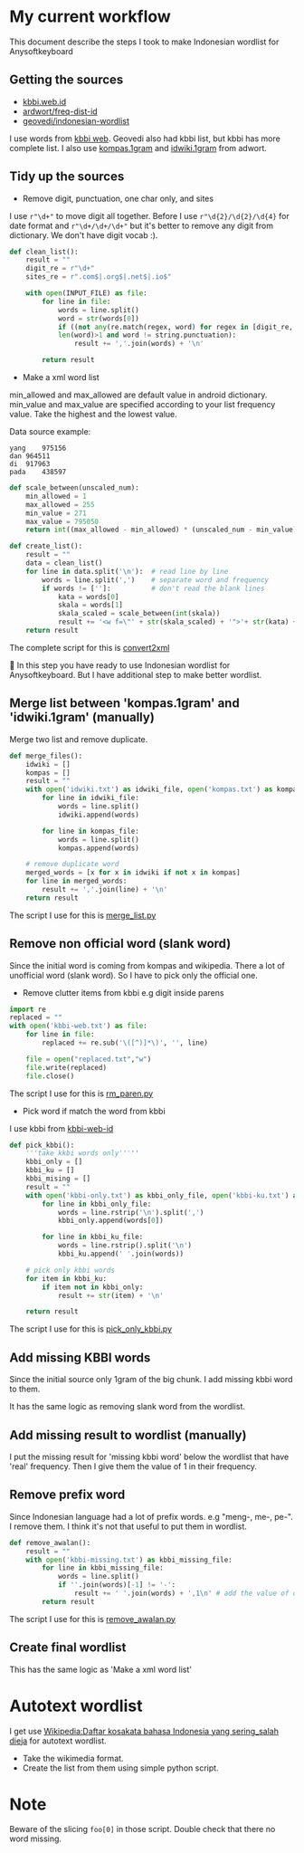 # My current workflow

This document describe the steps I took to make Indonesian wordlist
for Anysoftkeyboard

## Getting the sources

- [kbbi.web.id](https://kbbi.web.id/)
- [ardwort/freq-dist-id](https://github.com/ardwort/freq-dist-id)
- [geovedi/indonesian-wordlist](https://github.com/geovedi/indonesian-wordlist)

I use words from [kbbi web](/raw_data/kbbi-web.txt). Geovedi also had
kbbi list, but kbbi has more complete list. I also use
[kompas.1gram](/raw_data/kompas.txt) and
[idwiki.1gram](/raw_data/idwiki.txt) from adwort.

## Tidy up the sources

- Remove digit, punctuation, one char only, and sites

I use `r"\d+"` to move digit all together. Before I use
`r"\d{2}/\d{2}/\d{4}` for date format and `r"\d+/\d+/\d+"` but it's
better to remove any digit from dictionary. We don't have digit vocab :).

``` python
def clean_list():
    result = ""
    digit_re = r"\d+"
    sites_re = r".com$|.org$|.net$|.io$"

    with open(INPUT_FILE) as file:
        for line in file:
            words = line.split()
            word = str(words[0])
            if ((not any(re.match(regex, word) for regex in [digit_re, sites_re])) and
            len(word)>1 and word != string.punctuation):
                result += ','.join(words) + '\n'

        return result

```

- Make a xml word list

min_allowed and max_allowed are default value in android
dictionary. min_value and max_value are specified according to your
list frequency value. Take the highest and the lowest value.

Data source example:

``` text
yang	975156
dan	964511
di	917963
pada	438597
```

``` python
def scale_between(unscaled_num):
    min_allowed = 1
    max_allowed = 255
    min_value = 271
    max_value = 795050
    return int((max_allowed - min_allowed) * (unscaled_num - min_value) / (max_value - min_value) + min_allowed)

def create_list():
    result = ""
    data = clean_list()
    for line in data.split('\n'):  # read line by line
        words = line.split(',')    # separate word and frequency
        if words != ['']:          # don't read the blank lines
            kata = words[0]
            skala = words[1]
            skala_scaled = scale_between(int(skala))
            result += '<w f=\"' + str(skala_scaled) + '">'+ str(kata) +'</w>\n'
    return result
```

The complete script for this is [convert2xml](/script/python/convert2xml.py)

:tada: In this step you have ready to use Indonesian wordlist for
Anysoftkeyboard. But I have additional step to make better wordlist.


## Merge list between 'kompas.1gram' and 'idwiki.1gram' (manually)

Merge two list and remove duplicate.

``` python
def merge_files():
    idwiki = []
    kompas = []
    result = ""
    with open('idwiki.txt') as idwiki_file, open('kompas.txt') as kompas_file:
        for line in idwiki_file:
            words = line.split()
            idwiki.append(words)

        for line in kompas_file:
            words = line.split()
            kompas.append(words)

    # remove duplicate word
    merged_words = [x for x in idwiki if not x in kompas]
    for line in merged_words:
        result += ','.join(line) + '\n'
    return result
```

The script I use for this is [merge_list.py](/script/python/merge_list.py)

## Remove non official word (slank word)

Since the initial word is coming from kompas and wikipedia. There a
lot of unofficial word (slank word). So I have to pick only the
official one.

- Remove clutter items from kbbi e.g digit inside parens

``` python
import re
replaced = ""
with open('kbbi-web.txt') as file:
    for line in file:
        replaced += re.sub('\([^)]*\)', '', line)

    file = open("replaced.txt","w")
    file.write(replaced)
    file.close()
```
The script I use for this is [rm_paren.py](/script/python/rm_paren.py)

- Pick word if match the word from kbbi

I use kbbi from [kbbi-web-id](/raw_data/kbbi-web.txt)

``` python
def pick_kbbi():
    '''take kkbi words only'''''
    kbbi_only = []
    kbbi_ku = []
    kbbi_mising = []
    result = ""
    with open('kbbi-only.txt') as kbbi_only_file, open('kbbi-ku.txt') as kbbi_ku_file:
        for line in kbbi_only_file:
            words = line.rstrip('\n').split(',')
            kbbi_only.append(words[0])

        for line in kbbi_ku_file:
            words = line.rstrip().split('\n')
            kbbi_ku.append(' '.join(words))

    # pick only kbbi words
    for item in kbbi_ku:
        if item not in kbbi_only:
            result += str(item) + '\n'

    return result
```

The script I use for this is [pick_only_kbbi.py](/script/python/pick_only_kbbi.py)

## Add missing KBBI words

Since the initial source only 1gram of the big chunk. I add missing
kbbi word to them.

It has the same logic as removing slank word from the wordlist.

## Add missing result to wordlist (manually)

I put the missing result for 'missing kbbi word' below the wordlist
that have 'real' frequency. Then I give them the value of 1 in their frequency.

## Remove prefix word

Since Indonesian language had a lot of prefix words. e.g "meng-, me-,
pe-". I remove them. I think it's not that useful to put them in
wordlist.

``` python
def remove_awalan():
    result = ""
    with open('kbbi-missing.txt') as kbbi_missing_file:
        for line in kbbi_missing_file:
            words = line.split()
            if ''.join(words)[-1] != '-':
                result += ' '.join(words) + ',1\n' # add the value of one (dummy value)
        return result
```

The script I use for this is [remove_awalan.py](/script/python/remove_awalan.py)

## Create final wordlist

This has the same logic as 'Make a xml word list'


# Autotext wordlist

I get use [Wikipedia:Daftar kosakata bahasa Indonesia yang sering_salah dieja](https://id.wikipedia.org/wiki/Wikipedia:Daftar_kosakata_bahasa_Indonesia_yang_sering_salah_dieja)
for autotext wordlist.

- Take the wikimedia format.
- Create the list from them using simple python script.

# Note

Beware of the slicing `foo[0]` in those script. Double check that
there no word missing.

